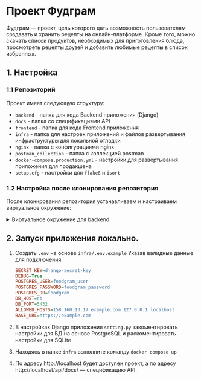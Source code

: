 # Проект Фудграм
Фудграм — проект, цель которого дать возможность пользователям создавать и хранить рецепты на онлайн-платформе. Кроме того, можно скачать список продуктов, необходимых для приготовления блюда, просмотреть рецепты друзей и добавить любимые рецепты в список избранных.

## 1. Настройка
### 1.1 Репозиторий

Проект имеет следующую структуру:
- `backend` - папка для кода Backend приложения (Django)
- `docs` - папка со спецификациями API
- `frontend` - папка для кода Frontend приложения
- `infra` - папка для настроек приложений и файлов развертывания инфраструктуры для локальной отладки
- `nginx` - папка с конфигурациями nginx
- `postman_collection` - папка с коллекцией postman
- `docker-compose.production.yml` - настройки для развёртывания приложения для продакшена
- `setup.cfg` - настройки для `flake8` и `isort`

### 1.2 Настройка после клонирования репозитория

После клонирования репозитория устанавливаем и настраиваем виртуальное окружение:

<details>
<summary>
Виртуальное окружение для backend
</summary>

1. Переходим в папку `/backend/foodgram`
2. Устанавливаем и активируем виртуальное окружение
    - Для linux/mac:
      ```shell
      python3.11 -m venv venv
      source .venv/bin/activate
      ```
    - Для Windows:
      ```shell
      python -m venv venv
      source venv\Scripts\activate
      ```
    В начале командной строки должно появиться название виртуальног окружения `(venv)`
3. Обновляем менеджер пакетов `pip` (по желанию)
    ```shell
    python -m pip install --upgrade pip
    ```
4. Устанавливаем зависимости
    ```shell
    pip install -r requirements.txt
    ```
</details>

## 2. Запуск приложения локально.

1. Создать `.env` на основе `infra/.env.example` Указав валидные данные для подключения.

      ```ini
      SECRET_KEY=django-secret-key
      DEBUG=True
      POSTGRES_USER=foodgram_user
      POSTGRES_PASSWORD=foodgram_password
      POSTGRES_DB=foodgram
      DB_HOST=db
      DB_PORT=5432
      ALLOWED_HOSTS=158.160.13.17 example.com 127.0.0.1 localhost
      BASE_URL=https://example.com

      ```
2. В настройках Django приложения `setting.py` закоментировать настройки для БД на основе PostgreSQL и раскоментировать настройки для SQLite
3. Находясь в папке `infra` выполните команду `docker compose up`
4. По адресу http://localhost будет доступен проект, а по адресу http://localhost/api/docs/ — спецификацию API.

